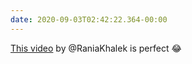 ```yaml
---
date: 2020-09-03T02:42:22.364-00:00
---
```

[This video](https://twitter.com/proudsocialist/status/1298310109131464704?s=21) by @RaniaKhalek is perfect 😂 

